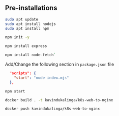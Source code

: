## Pre-installations

```bash
sudo apt update
sudo apt install nodejs
sudo apt install npm
```
```bash
npm init -y
```
```bash
npm install express
```
```bash
npm install node-fetch`
```
Add/Change the following section in `package.json` file 
```json
  "scripts": {
    "start": "node index.mjs"
  },
```

```bash
npm start
```
```bash
docker build . -t kavindukalinga/k8s-web-to-nginx
```

```bash
docker push kavindukalinga/k8s-web-to-nginx
```
